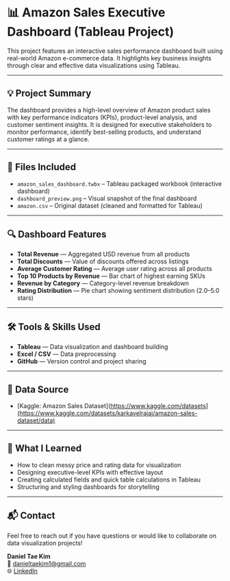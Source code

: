 # 📊 Amazon Sales Executive Dashboard (Tableau Project)

This project features an interactive sales performance dashboard built using real-world Amazon e-commerce data. It highlights key business insights through clear and effective data visualizations using Tableau.

---

## 💡 Project Summary

The dashboard provides a high-level overview of Amazon product sales with key performance indicators (KPIs), product-level analysis, and customer sentiment insights. It is designed for executive stakeholders to monitor performance, identify best-selling products, and understand customer ratings at a glance.

---

## 📁 Files Included

- `amazon_sales_dashboard.twbx` – Tableau packaged workbook (interactive dashboard)
- `dashboard_preview.png` – Visual snapshot of the final dashboard
- `amazon.csv` – Original dataset (cleaned and formatted for Tableau)

---

## 🔍 Dashboard Features

- **Total Revenue** — Aggregated USD revenue from all products
- **Total Discounts** — Value of discounts offered across listings
- **Average Customer Rating** — Average user rating across all products
- **Top 10 Products by Revenue** — Bar chart of highest earning SKUs
- **Revenue by Category** — Category-level revenue breakdown
- **Rating Distribution** — Pie chart showing sentiment distribution (2.0–5.0 stars)

---

## 🛠️ Tools & Skills Used

- **Tableau** — Data visualization and dashboard building
- **Excel / CSV** — Data preprocessing
- **GitHub** — Version control and project sharing

---

## 📎 Data Source

- [Kaggle: Amazon Sales Dataset](https://www.kaggle.com/datasets](https://www.kaggle.com/datasets/karkavelrajaj/amazon-sales-dataset/data)

---

## 🧠 What I Learned

- How to clean messy price and rating data for visualization
- Designing executive-level KPIs with effective layout
- Creating calculated fields and quick table calculations in Tableau
- Structuring and styling dashboards for storytelling

---

## 📬 Contact

Feel free to reach out if you have questions or would like to collaborate on data visualization projects!

**Daniel Tae Kim**  
📧 danieltaekim1@gmail.com  
🌐 [LinkedIn](https://www.linkedin.com/in/tae-yeon-kim-1273b144/)

